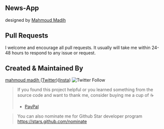 ## News-App

designed by [Mahmoud Madih ](https://dribbble.com/Madih)

## Pull Requests

I welcome and encourage all pull requests. It usually will take me within 24-48 hours to respond to
any issue or request.

## Created & Maintained By

[mahmoud madih ](https://github.com/TheAlphamerc) ([Twitter](https://twitter.com/moood_der))([Insta](https://www.instagram.com/m__churchill/))
![Twitter Follow](https://img.shields.io/twitter/follow/moood_der?style=social)


> If you found this project helpful or you learned something from the source code and want to thank
> me, consider buying me a cup of :coffee:
>
> * [PayPal](https://www.paypal.me/madih150/)

> You can also nominate me for Github Star developer program
> https://stars.github.com/nominate
